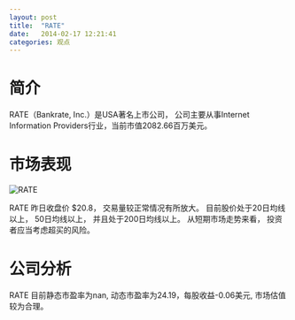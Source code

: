 ```yaml
---
layout: post
title:  "RATE"
date:   2014-02-17 12:21:41
categories: 观点
---
```


# 简介
RATE（Bankrate, Inc.）是USA著名上市公司，
公司主要从事Internet Information Providers行业，当前市值2082.66百万美元。

# 市场表现

![RATE](http://finviz.com/chart.ashx?t=RATE&ty=c&ta=1&p=d&s=l)

RATE 昨日收盘价 $20.8，
交易量较正常情况有所放大。
目前股价处于20日均线以上，
50日均线以上，
并且处于200日均线以上。
从短期市场走势来看，
投资者应当考虑超买的风险。

# 公司分析
RATE 目前静态市盈率为nan, 动态市盈率为24.19，每股收益-0.06美元,
市场估值较为合理。
